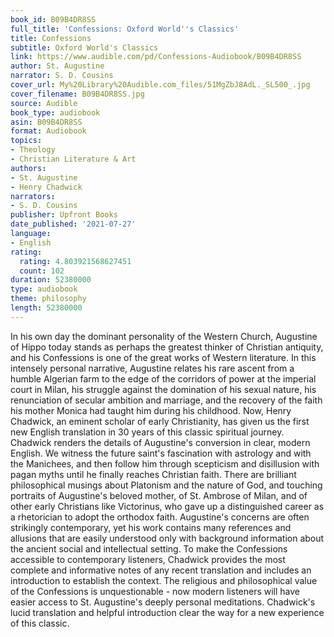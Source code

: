 ```yaml
---
book_id: B09B4DR8SS
full_title: 'Confessions: Oxford World''s Classics'
title: Confessions
subtitle: Oxford World's Classics
link: https://www.audible.com/pd/Confessions-Audiobook/B09B4DR8SS
author: St. Augustine
narrator: S. D. Cousins
cover_url: My%20Library%20Audible.com_files/51MgZbJ8AdL._SL500_.jpg
cover_filename: B09B4DR8SS.jpg
source: Audible
book_type: audiobook
asin: B09B4DR8SS
format: Audiobook
topics:
- Theology
- Christian Literature & Art
authors:
- St. Augustine
- Henry Chadwick
narrators:
- S. D. Cousins
publisher: Upfront Books
date_published: '2021-07-27'
language:
- English
rating:
  rating: 4.803921568627451
  count: 102
duration: 52380000
type: audiobook
theme: philosophy
length: 52380000
---
```

In his own day the dominant personality of the Western Church, Augustine of Hippo today stands as perhaps the greatest thinker of Christian antiquity, and his Confessions is one of the great works of Western literature. In this intensely personal narrative, Augustine relates his rare ascent from a humble Algerian farm to the edge of the corridors of power at the imperial court in Milan, his struggle against the domination of his sexual nature, his renunciation of secular ambition and marriage, and the recovery of the faith his mother Monica had taught him during his childhood.
Now, Henry Chadwick, an eminent scholar of early Christianity, has given us the first new English translation in 30 years of this classic spiritual journey. Chadwick renders the details of Augustine's conversion in clear, modern English. We witness the future saint's fascination with astrology and with the Manichees, and then follow him through scepticism and disillusion with pagan myths until he finally reaches Christian faith. There are brilliant philosophical musings about Platonism and the nature of God, and touching portraits of Augustine's beloved mother, of St. Ambrose of Milan, and of other early Christians like Victorinus, who gave up a distinguished career as a rhetorician to adopt the orthodox faith. Augustine's concerns are often strikingly contemporary, yet his work contains many references and allusions that are easily understood only with background information about the ancient social and intellectual setting. To make the Confessions accessible to contemporary listeners, Chadwick provides the most complete and informative notes of any recent translation and includes an introduction to establish the context.
The religious and philosophical value of the Confessions is unquestionable - now modern listeners will have easier access to St. Augustine's deeply personal meditations. Chadwick's lucid translation and helpful introduction clear the way for a new experience of this classic.

